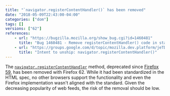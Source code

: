 ```yaml
---
title: "`navigator.registerContentHandler()` has been removed"
date: "2018-05-09T22:43:00-04:00"
categories: ["dom"]
tags: []
versions: ["62"]
references:
    - url: "https://bugzilla.mozilla.org/show_bug.cgi?id=1460481"
      title: "Bug 1460481 - Remove registerContentHandler() code in stable"
    - url: "https://groups.google.com/d/topic/mozilla.dev.platform/jeTDLz38_RE/discussion"
      title: "Intent to unship: navigator.registerContentHandler()"
---
```

The [`navigator.registerContentHandler`](https://developer.mozilla.org/en-US/docs/Web/API/Navigator/registerContentHandler) method, deprecated since [Firefox 59](https://www.fxsitecompat.com/en-CA/docs/2018/navigator-registercontenthandler-has-been-deprecated/), has been removed with Firefox 62. While it had been standardized in the HTML spec, no other browsers support the functionality and even the Firefox implementation wasn't aligned with the standard. Given the decreasing popularity of web feeds, the risk of the removal should be low.

